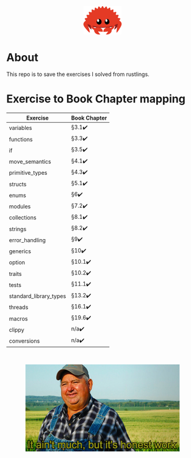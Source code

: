 <p align="center">
 <img width="20%" height="20%" src="./readme_files/cuddlyferris.svg">
</p>

# About

This repo is to save the exercises I solved from rustlings.

# Exercise to Book Chapter mapping

| Exercise               | Book Chapter           |
| ---------------------- | ---------------------- |
| variables              | §3.1:heavy_check_mark: |
| functions              | §3.3:heavy_check_mark: |
| if                     | §3.5:heavy_check_mark: |
| move_semantics         | §4.1:heavy_check_mark: |
| primitive_types        | §4.3:heavy_check_mark: |
| structs                | §5.1:heavy_check_mark: |
| enums                  | §6:heavy_check_mark:   |
| modules                | §7.2:heavy_check_mark: |
| collections            | §8.1:heavy_check_mark: |
| strings                | §8.2:heavy_check_mark: |
| error_handling         | §9:heavy_check_mark:   |
| generics               | §10:heavy_check_mark:  |
| option                 | §10.1:heavy_check_mark:|
| traits                 | §10.2:heavy_check_mark:|
| tests                  | §11.1:heavy_check_mark:|
| standard_library_types | §13.2:heavy_check_mark:|
| threads                | §16.1:heavy_check_mark:|
| macros                 | §19.6:heavy_check_mark:|
| clippy                 | n/a:heavy_check_mark:  |
| conversions            | n/a:heavy_check_mark:  |

<br/>

<p align="center">
 <img width="80%" height="20%" src="./readme_files/work.jpg">
</p>

<br />
